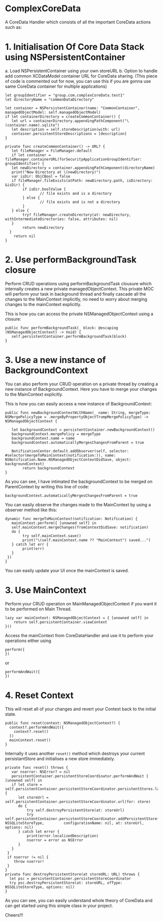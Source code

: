 # ComplexCoreData
A CoreData Handler which consists of all the important CoreData actions such as:

# 1. Initialisation Of Core Data Stack using NSPersistentContainer
a. Load NSPersistentContainer using your own storeURL
b. Option to handle add common XCDataModel container URL for CoreData sharing. 
(This piece of code is commented out for now, you can use this if you are gonna use same CoreData container for multiple applications)
        
```
let groupIdentifier = "group.com.complexCoreData.test1"
let directoryName = "commonDataDirectory"

let container = NSPersistentContainer(name: "CommonContainer", managedObjectModel: self.managedObjectModel)
if let containerDirectory = createCommonContainer() {
   let url = containerDirectory.appendingPathComponent("\(container.name).sqlite")
   let description = self.storeDescription(with: url)
   container.persistentStoreDescriptions = [description]
}

private func createCommonContainer() -> URL? {
   let fileManager = FileManager.default
   if let container = fileManager.containerURL(forSecurityApplicationGroupIdentifier: groupIdentifier) {
   let newDirectory = container.appendingPathComponent(directoryName)
   print("New Directory at \(newDirectory)")
   var isDir: ObjCBool = false
   if fileManager.fileExists(atPath: newDirectory.path, isDirectory: &isDir) {
        if isDir.boolValue {
                // file exists and is a directory
        } else {
                // file exists and is not a directory
        }
   } else {
        try? fileManager.createDirectory(at: newDirectory, withIntermediateDirectories: false, attributes: nil)
   }
        return newDirectory
  }
    return nil
}
```

# 2. Use performBackgroundTask closure
Perform CRUD operations using performBackgroundTask clousure which internally creates a new private managedObjectContext.
This private MOC will perform your task in background thread and finally cascade all the changes to the MainContext            implicitly, no need to worry about merging changes to the mainContext explicitly.

This is how you can access the private NSManagedObjectContext using a closure:

```
public func performBackgroundTask(_ block: @escaping (NSManagedObjectContext) -> Void) {
   self.persistentContainer.performBackgroundTask(block)
}
```
# 3. Use a new instance of BackgroundContext
You can also perform your CRUD operation on a private thread by creating a new instance of BackgroundContext. Here you have to merge your changes to the MainContext explicitly.

This is how you can easily access a new instance of BackgroundContext:

```
public func newBackgroundContextWithName(_ name: String, mergeType: NSMergePolicyType = .mergeByPropertyObjectTrumpMergePolicyType) -> NSManagedObjectContext {
        
   let backgroundContext = persistentContainer.newBackgroundContext()
   backgroundContext.mergePolicy = mergeType
   backgroundContext.name = name
   backgroundContext.automaticallyMergesChangesFromParent = true
        
   NotificationCenter.default.addObserver(self, selector: #selector(mergeToMainContext(notification:)), name: NSNotification.Name.NSManagedObjectContextDidSave, object: backgroundContext)
        return backgroundContext
}
```
As you can see, I have intimated the backgroundContext to be merged on ParentContext by writing this line of code:

```
backgroundContext.automaticallyMergesChangesFromParent = true
```
You can easily observe the changes made to the MainContext by using a observer method like this:
```
dynamic func mergeToMainContext(notification: Notification) {
   mainContext.perform({ [unowned self] in
   self.mainContext.mergeChanges(fromContextDidSave: notification)
   do {
        try self.mainContext.save()
        print("\(self.mainContext.name ?? "MainContext") saved...")
   } catch let err {
        print(err)
   }
 })
}
```
You can easily update your UI once the mainContext is saved.

# 3. Use MainContext
Perform your CRUD operation on MainManagedObjectContext if you want it to be performed on Main Thread.
 
``` 
lazy var mainContext: NSManagedObjectContext = { [unowned self] in
    return self.persistentContainer.viewContext
}() 
```
Access the mainContext from CoreDataHandler and use it to perform your operations either using 
```
perform({
})
```
or
```
performAndWait({
})
```
# 4. Reset Context
This will reset all of your changes and revert your Context back to the initial state.

```
public func reset(context: NSManagedObjectContext?) {
  context?.performAndWait({
    context?.reset()
  })
  mainContext.reset()
}
```
Internally it uses another ```reset()``` method which destroys your current persistantStore and initialises a new store immediately.

```
private func reset() throws {
   var nserror: NSError? = nil
   persistentContainer.persistentStoreCoordinator.performAndWait { [unowned self] in
   if let store = self.persistentContainer.persistentStoreCoordinator.persistentStores.last {
      let storeUrl = self.persistentContainer.persistentStoreCoordinator.url(for: store)
      do {
          try self.destroyPersistentStore(at: storeUrl)
          try self.persistentContainer.persistentStoreCoordinator.addPersistentStore(ofType: NSSQLiteStoreType,         configurationName: nil, at: storeUrl, options: nil)
      } catch let error {
          print(error.localizedDescription)
          nserror = error as NSError
      }
   }
 }
 if nserror != nil {
    throw nserror!
 }
}
private func destroyPersistentStore(at storeURL: URL) throws {
  let psc = persistentContainer.persistentStoreCoordinator
  try psc.destroyPersistentStore(at: storeURL, ofType: NSSQLiteStoreType, options: nil)
}
```
As you can see, you can easily understand whole theory of CoreData and can get started using this simple class in your project.

Cheers!!!
